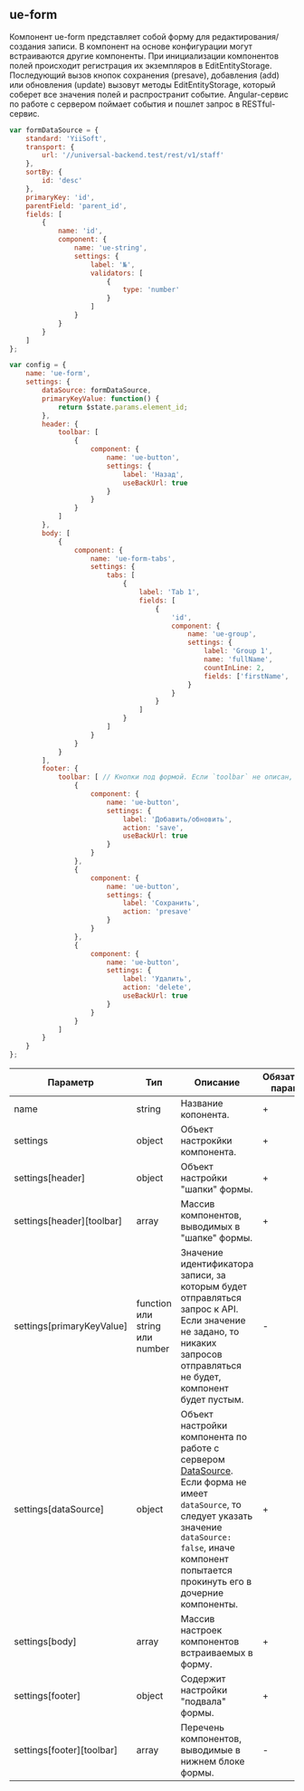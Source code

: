 ## ue-form

Компонент ue-form представляет собой форму для редактирования/создания записи. 
В компонент на основе конфигурации могут встраиваются другие компоненты. 
При инициализации компонентов полей происходит регистрация их экземпляров 
в EditEntityStorage. Последующий вызов кнопок сохранения (presave), 
добавления (add) или обновления (update) вызовут методы EditEntityStorage, 
который соберет все значения полей и распространит событие. Angular-cервис по 
работе с сервером поймает события и пошлет запрос в RESTful-сервис.

```javascript
var formDataSource = {        
    standard: 'YiiSoft',
    transport: {
        url: '//universal-backend.test/rest/v1/staff'
    },        
    sortBy: {
        id: 'desc'
    },
    primaryKey: 'id',
    parentField: 'parent_id',
    fields: [
        {
            name: 'id',
            component: {
                name: 'ue-string',
                settings: {
                    label: '№',
                    validators: [
                        {
                            type: 'number'
                        }
                    ]
                }
            }
        }
    ]
};

var config = {
    name: 'ue-form',
    settings: {
        dataSource: formDataSource,
        primaryKeyValue: function() {
            return $state.params.element_id;
        },
        header: {
            toolbar: [
                {
                    component: {
                        name: 'ue-button',
                        settings: {
                            label: 'Назад',
                            useBackUrl: true
                        }
                    }
                }
            ]
        },
        body: [
            {
                component: {
                    name: 'ue-form-tabs',
                    settings: {
                        tabs: [
                            {
                                label: 'Tab 1',
                                fields: [
                                    {
                                        'id',
                                        component: {
                                            name: 'ue-group',
                                            settings: {
                                                label: 'Group 1',
                                                name: 'fullName',
                                                countInLine: 2,
                                                fields: ['firstName', 'secondName']
                                            }
                                        }
                                    }
                                ]
                            }
                        ]
                    }
                }
            }
        ],
        footer: {
            toolbar: [ // Кнопки под формой. Если `toolbar` не описан, выводим кнопки по-умолчанию.
                {
                    component: {
                        name: 'ue-button',
                        settings: {
                            label: 'Добавить/обновить',
                            action: 'save',
                            useBackUrl: true
                        }
                    }
                },
                {
                    component: {
                        name: 'ue-button',
                        settings: {
                            label: 'Сохранить',
                            action: 'presave'
                        }
                    }
                },
                {
                    component: {
                        name: 'ue-button',
                        settings: {
                            label: 'Удалить',
                            action: 'delete',
                            useBackUrl: true
                        }
                    }
                }
            ]
        }
    }
};
```

| Параметр | Тип | Описание | Обязательный параметр? | Значение по-умолчанию |
| --- | --- | --- | --- | --- |
| name | string | Название копонента. | + | - |
| settings | object | Объект настрокйки компонента. | + | - |
| settings[header] | object | Объект настройки "шапки" формы. | + | - |
| settings[header][toolbar] | array | Массив компонентов, выводимых в "шапке" формы. | + | - |
| settings[primaryKeyValue] | function или string или number | Значение идентификатора записи, за которым будет отправляться запрос к API. Если значение не задано, то никаких запросов отправляться не будет, компонент будет пустым. | - | - |
| settings[dataSource] | object | Объект настройки компонента по работе с сервером [DataSource](data-source.md). Если форма не имеет `dataSource`, то следует указать значение `dataSource: false`, иначе компонент попытается прокинуть его в дочерние компоненты.  | + | Передается из родительского компонента |
| settings[body] | array | Массив настроек компонентов встраиваемых в форму. | + | - |
| settings[footer] | object | Содержит настройки "подвала" формы. | + | - |
| settings[footer][toolbar] | array | Перечень компонентов, выводимые в нижнем блоке формы.| - | - |